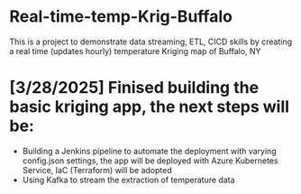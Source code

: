 # Real-time-temp-Krig-Buffalo
This is a project to demonstrate data streaming, ETL, CICD skills by creating a real time (updates hourly) temperature Kriging map of Buffalo, NY
# [3/28/2025] Finised building the basic kriging app, the next steps will be: 
- Building a Jenkins pipeline to automate the deployment with varying config.json settings, the app will be deployed with Azure Kubernetes Service, IaC (Terraform) will be adopted
- Using Kafka to stream the extraction of temperature data